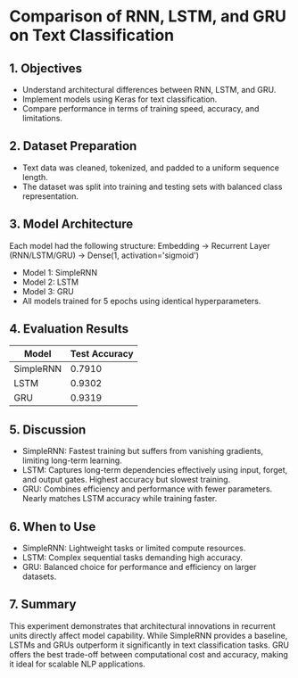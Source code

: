 # Comparison of RNN, LSTM, and GRU on Text Classification

## 1. Objectives
- Understand architectural differences between RNN, LSTM, and GRU.
- Implement models using Keras for text classification.
- Compare performance in terms of training speed, accuracy, and limitations.

## 2. Dataset Preparation
- Text data was cleaned, tokenized, and padded to a uniform sequence length.
- The dataset was split into training and testing sets with balanced class representation.

## 3. Model Architecture
Each model had the following structure:
Embedding → Recurrent Layer (RNN/LSTM/GRU) → Dense(1, activation='sigmoid')

- Model 1: SimpleRNN
- Model 2: LSTM
- Model 3: GRU
- All models trained for 5 epochs using identical hyperparameters.

## 4. Evaluation Results
| Model       | Test Accuracy |
|--------------|---------------|
| SimpleRNN    | 0.7910        |
| LSTM         | 0.9302        |
| GRU          | 0.9319        |

## 5. Discussion
- SimpleRNN: Fastest training but suffers from vanishing gradients, limiting long-term learning.
- LSTM: Captures long-term dependencies effectively using input, forget, and output gates. Highest accuracy but slowest training.
- GRU: Combines efficiency and performance with fewer parameters. Nearly matches LSTM accuracy while training faster.

## 6. When to Use
- SimpleRNN: Lightweight tasks or limited compute resources.
- LSTM: Complex sequential tasks demanding high accuracy.
- GRU: Balanced choice for performance and efficiency on larger datasets.

## 7. Summary
This experiment demonstrates that architectural innovations in recurrent units directly affect model capability.
While SimpleRNN provides a baseline, LSTMs and GRUs outperform it significantly in text classification tasks.
GRU offers the best trade-off between computational cost and accuracy, making it ideal for scalable NLP applications.
